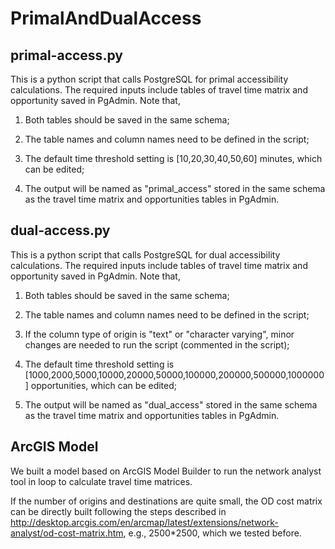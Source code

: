# PrimalAndDualAccess

## primal-access.py

This is a python script that calls PostgreSQL for primal accessibility calculations. The required inputs include tables of travel time matrix and opportunity saved in PgAdmin. Note that,

1. Both tables should be saved in the same schema;

2. The table names and column names need to be defined in the script;

3. The default time threshold setting is [10,20,30,40,50,60] minutes, which can be edited;

4. The output will be named as "primal_access" stored in the same schema as the travel time matrix and opportunities tables in PgAdmin.


## dual-access.py

This is a python script that calls PostgreSQL for dual accessibility calculations. The required inputs include tables of travel time matrix and opportunity saved in PgAdmin. Note that,

1. Both tables should be saved in the same schema;

2. The table names and column names need to be defined in the script;

3. If the column type of origin is "text" or "character varying", minor changes are needed to run the script (commented in the script);

4. The default time threshold setting is [1000,2000,5000,10000,20000,50000,100000,200000,500000,1000000] opportunities, which can be edited;

5. The output will be named as "dual_access" stored in the same schema as the travel time matrix and opportunities tables in PgAdmin.

## ArcGIS Model

We built a model based on ArcGIS Model Builder to run the network analyst tool in loop to calculate travel time matrices.

If the number of origins and destinations are quite small, the OD cost matrix can be directly built following the steps described in http://desktop.arcgis.com/en/arcmap/latest/extensions/network-analyst/od-cost-matrix.htm, e.g., 2500\*2500, which we tested before.



